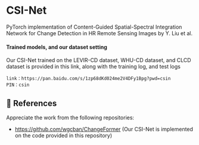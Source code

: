 # CSI-Net
PyTorch implementation of Content-Guided Spatial-Spectral Integration Network for Change Detection in HR Remote Sensing Images by Y. Liu et al.



#### Trained models, and our dataset setting
Our CSI-Net trained on the LEVIR-CD dataset, WHU-CD dataset, and CLCD dataset is provided in this link, along with the training log, and test logs
```
link：https://pan.baidu.com/s/1zp68dKd024me2V4DFy1Bpg?pwd=csin 
PIN：csin

```


## :speech_balloon: References
Appreciate the work from the following repositories:

- https://github.com/wgcban/ChangeFormer (Our CSI-Net is implemented on the code provided in this repository)

